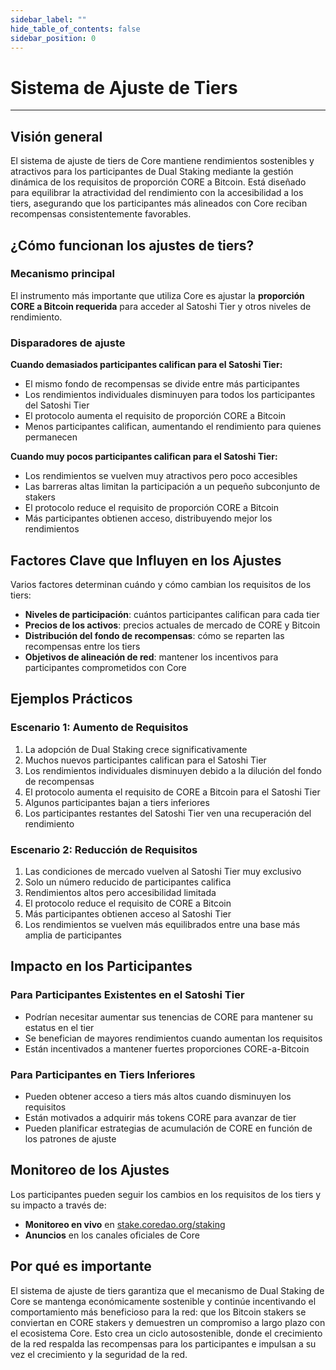 ```yaml
---
sidebar_label: ""
hide_table_of_contents: false
sidebar_position: 0
---
```


# Sistema de Ajuste de Tiers

---

## Visión general

El sistema de ajuste de tiers de Core mantiene rendimientos sostenibles y atractivos para los participantes de Dual Staking mediante la gestión dinámica de los requisitos de proporción CORE a Bitcoin. Está diseñado para equilibrar la atractividad del rendimiento con la accesibilidad a los tiers, asegurando que los participantes más alineados con Core reciban recompensas consistentemente favorables.

## ¿Cómo funcionan los ajustes de tiers?

### Mecanismo principal

El instrumento más importante que utiliza Core es ajustar la **proporción CORE a Bitcoin requerida** para acceder al Satoshi Tier y otros niveles de rendimiento.

### Disparadores de ajuste

**Cuando demasiados participantes califican para el Satoshi Tier:**

- El mismo fondo de recompensas se divide entre más participantes
- Los rendimientos individuales disminuyen para todos los participantes del Satoshi Tier
- El protocolo aumenta el requisito de proporción CORE a Bitcoin
- Menos participantes califican, aumentando el rendimiento para quienes permanecen

**Cuando muy pocos participantes califican para el Satoshi Tier:**

- Los rendimientos se vuelven muy atractivos pero poco accesibles
- Las barreras altas limitan la participación a un pequeño subconjunto de stakers
- El protocolo reduce el requisito de proporción CORE a Bitcoin
- Más participantes obtienen acceso, distribuyendo mejor los rendimientos

## Factores Clave que Influyen en los Ajustes

Varios factores determinan cuándo y cómo cambian los requisitos de los tiers:

- **Niveles de participación**: cuántos participantes califican para cada tier
- **Precios de los activos**: precios actuales de mercado de CORE y Bitcoin
- **Distribución del fondo de recompensas**: cómo se reparten las recompensas entre los tiers
- **Objetivos de alineación de red**: mantener los incentivos para participantes comprometidos con Core

## Ejemplos Prácticos

### Escenario 1: Aumento de Requisitos

1. La adopción de Dual Staking crece significativamente
2. Muchos nuevos participantes califican para el Satoshi Tier
3. Los rendimientos individuales disminuyen debido a la dilución del fondo de recompensas
4. El protocolo aumenta el requisito de CORE a Bitcoin para el Satoshi Tier
5. Algunos participantes bajan a tiers inferiores
6. Los participantes restantes del Satoshi Tier ven una recuperación del rendimiento

### Escenario 2: Reducción de Requisitos

1. Las condiciones de mercado vuelven al Satoshi Tier muy exclusivo
2. Solo un número reducido de participantes califica
3. Rendimientos altos pero accesibilidad limitada
4. El protocolo reduce el requisito de CORE a Bitcoin
5. Más participantes obtienen acceso al Satoshi Tier
6. Los rendimientos se vuelven más equilibrados entre una base más amplia de participantes

## Impacto en los Participantes

### Para Participantes Existentes en el Satoshi Tier

- Podrían necesitar aumentar sus tenencias de CORE para mantener su estatus en el tier
- Se benefician de mayores rendimientos cuando aumentan los requisitos
- Están incentivados a mantener fuertes proporciones CORE-a-Bitcoin

### Para Participantes en Tiers Inferiores

- Pueden obtener acceso a tiers más altos cuando disminuyen los requisitos
- Están motivados a adquirir más tokens CORE para avanzar de tier
- Pueden planificar estrategias de acumulación de CORE en función de los patrones de ajuste

## Monitoreo de los Ajustes

Los participantes pueden seguir los cambios en los requisitos de los tiers y su impacto a través de:

- **Monitoreo en vivo** en [stake.coredao.org/staking](https://stake.coredao.org/staking)
- **Anuncios** en los canales oficiales de Core

## Por qué es importante

El sistema de ajuste de tiers garantiza que el mecanismo de Dual Staking de Core se mantenga económicamente sostenible y continúe incentivando el comportamiento más beneficioso para la red: que los Bitcoin stakers se conviertan en CORE stakers y demuestren un compromiso a largo plazo con el ecosistema Core. Esto crea un ciclo autosostenible, donde el crecimiento de la red respalda las recompensas para los participantes e impulsan a su vez el crecimiento y la seguridad de la red.
